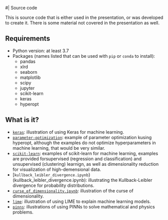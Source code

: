 #| Source code

This is source code that is either used in the presentation, or was developed
to create it.  There is some material not covered in the presentation as well.

## Requirements

* Python version: at least 3.7
* Packages (names listed that can be used with `pip` or `conda` to install):
  * pandas
  * xlrd
  * seaborn
  * matplotlib
  * scipy
  * jupyter
  * scikit-learn
  * keras
  * hyperopt

## What is it?
* [`keras`](keras): illustration of using Keras for machine learning.
* [`parameter-optimization`](parameter-optimization): example of parameter
  optimization kusing hyperopt, although the examples do not optimize
  hyperparameters in machine learning, that would be very similar.
* [`scikit-learn`](scikit-learn): examples of scikit-learn for machine learning,
  examples are provided forsupervised (regression and classification) and
  unsupervised (clustering) learnign, as well as dimensionality reduction for
  visualization of high-demensional data.
* [`kullback_leibler_divergence.ipynb`}(kullback_leibler_divergence.ipynb): illustrating
  the Kullback-Leibler divergence for probability distributions.
* [`curse_of_dimensionality.ipynb`](curse_of_dimensionality.ipynb): illustration of
  the curse of dimensionality.
* [`lime`](lime/): illustration of using LIME to explain machine learning
  models.
* [`pinns`](pinns/): illustrations of using PINNs to solve mathematical and physics
  problems.
